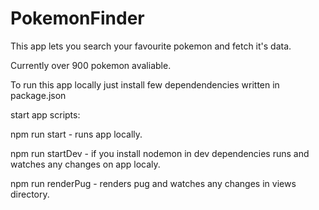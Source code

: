 # PokemonFinder

This app lets you search your favourite pokemon and fetch it's data.

Currently over 900 pokemon avaliable.

To run this app locally just install few dependendencies written in package.json

start app scripts:

  npm run start - runs app locally.

  npm run startDev - if you install nodemon in dev dependencies runs and watches any changes on app localy.

  npm run renderPug - renders pug and watches any changes in views directory.
